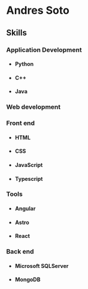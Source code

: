 # **Andres Soto**

## Skills
### **Application Development**
+ #### Python
+ #### C++
+ #### Java

### **Web development**
### Front end
+ #### HTML
+ #### CSS
+ #### JavaScript
+ #### Typescript

### Tools
+ #### Angular
+ #### Astro
+ #### React


### Back end
+ #### Microsoft SQLServer
+ #### MongoDB
<!---
asotito/asotito is a ✨ special ✨ repository because its `README.md` (this file) appears on your GitHub profile.
You can click the Preview link to take a look at your changes.
--->
